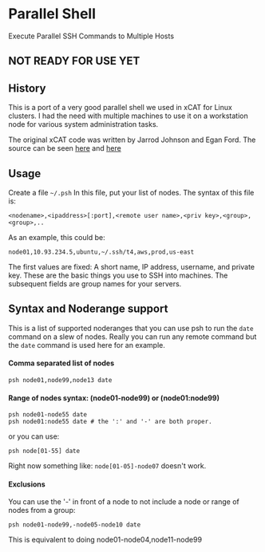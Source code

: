 # Parallel Shell

Execute Parallel SSH Commands to Multiple Hosts

## NOT READY FOR USE YET

## History

This is a port of a very good parallel shell we used in xCAT
for Linux clusters.  I had the need with multiple machines to 
use it on a workstation node for various system administration
tasks. 

The original xCAT code was written by Jarrod Johnson and Egan Ford.
The source can be seen [here](https://sourceforge.net/p/xcat/xcat-core/ci/master/tree/xCAT-client/bin/psh)
and [here](https://sourceforge.net/p/xcat/xcat-core/ci/master/tree/perl-xCAT/xCAT/NodeRange.pm)

## Usage

Create a file ```~/.psh```
In this file, put your list of nodes.  The syntax of this file is:
```
<nodename>,<ipaddress>[:port],<remote user name>,<priv key>,<group>,<group>,..
```

As an example, this could be: 

```
node01,10.93.234.5,ubuntu,~/.ssh/t4,aws,prod,us-east
```
The first values are fixed: A short name, IP address, username, and private
key.  These are the basic things you use to SSH into machines.  The subsequent 
fields are group names for your servers.  

## Syntax and Noderange support

This is a list of supported noderanges that you can use psh to run 
the ```date``` command on a slew of nodes.  Really you can run any
remote command but the ```date``` command is used here for an example.


#### Comma separated list of nodes

```
psh node01,node99,node13 date
```

#### Range of nodes syntax: (node01-node99) or (node01:node99)

```
psh node01-node55 date
psh node01:node55 date # the ':' and '-' are both proper. 
```
or you can use: 
```
psh node[01-55] date
```
Right now something like: ```node[01-05]-node07``` doesn't work. 

#### Exclusions

You can use the '-' in front of a node to not include a node or range of 
nodes from a group:

```
psh node01-node99,-node05-node10 date
```
This is equivalent to doing node01-node04,node11-node99
